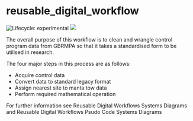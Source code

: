 # reusable_digital_workflow


<img src="https://camo.githubusercontent.com/0058ce9713cb93a553c2f23207afbb49b1b852a70a4a24de20e2e816c58b299e/68747470733a2f2f696d672e736869656c64732e696f2f62616467652f6c6966656379636c652d6578706572696d656e74616c2d6f72616e67652e737667" alt="Lifecycle: experimental" data-canonical-src="https://img.shields.io/badge/lifecycle-experimental-orange.svg" style="max-width: 100%;">

<a href="https://github.com/PiyushSuthar/github-readme-quotes/issues">
    <img src="https://camo.githubusercontent.com/7cb0df00e50f4bf44e5d90accac985e7204853fa80864784d771e090eb9013c4/68747470733a2f2f696d672e736869656c64732e696f2f6769746875622f6973737565732f5069797573685375746861722f6769746875622d726561646d652d71756f7465733f7374796c653d666c61742d737175617265" data-canonical-src="https://img.shields.io/github/issues/EthanWaters/reusable_digital_workflow?style=flat-square" style="max-width: 100%;">
  </a>


The overall purpose of this workflow is to clean and wrangle control program data from GBRMPA so that it takes a standardised form to be utilised in research. 

The four major steps in this process are as follows: 
- Acquire control data
- Convert data to standard legacy format 
- Assign nearest site to manta tow data
- Perform required mathematical operation

For further information see Reusable Digital Workflows Systems Diagrams and Reusable Digital Workflows Psudo Code Systems Diagrams
